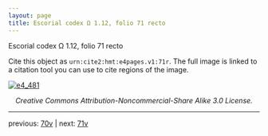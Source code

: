 ```yaml
---
layout: page
title: Escorial codex Ω 1.12, folio 71 recto
---
```


Escorial codex Ω 1.12, folio 71 recto

Cite this object as `urn:cite2:hmt:e4pages.v1:71r`.  The full image is linked to a citation tool you can use to cite regions of the image.

[![e4_481](http://www.homermultitext.org/iipsrv?IIIF=/project/homer/pyramidal/deepzoom/hmt/e4img/2017a/e4_481.tif/full/800,/0/default.jpg)](http://www.homermultitext.org/ict2/?urn=urn:cite2:hmt:e4img.2017a:e4_481) 

<p style="text-align: center; font-style: italic;">Creative Commons Attribution-Noncommercial-Share Alike 3.0 License.</p>

---

previous: [70v](../70v/) | next: [71v](../71v/)